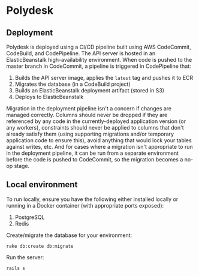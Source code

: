 # Polydesk

## Deployment

Polydesk is deployed using a CI/CD pipeline built using AWS CodeCommit,
CodeBuild, and CodePipeline. The API server is hosted in an ElasticBeanstalk
high-availability environment. When code is pushed to the master branch in
CodeCommit, a pipeline is triggered in CodePipeline that:

1. Builds the API server image, applies the `latest` tag and pushes it to ECR
2. Migrates the database (in a CodeBuild project)
3. Builds an ElasticBeanstalk deployment artifact (stored in S3)
4. Deploys to ElasticBeanstalk

Migration in the deployment pipeline isn't a concern if changes are managed
correctly. Columns should never be dropped if they are referenced by any
code in the currently-deployed application version (or any workers),
constraints should never be applied to columns that don't already satisfy them
(using supporting migrations and/or temporary application code to ensure
this), avoid anything that would lock your tables against writes, etc. And
for cases where a migration isn't appropriate to run in the deployment
pipeline, it can be run from a separate environment before the code is
pushed to CodeCommit, so the migration becomes a no-op stage.

## Local environment

To run locally, ensure you have the following either installed locally or
running in a Docker container (with appropriate ports exposed):

1. PostgreSQL
2. Redis

Create/migrate the database for your environment:

```
rake db:create db:migrate
```

Run the server:

```
rails s
```
